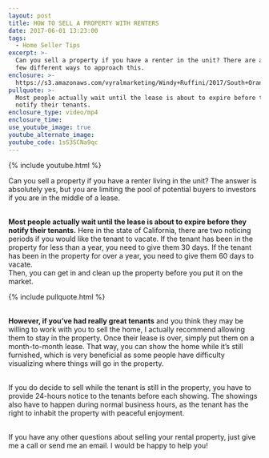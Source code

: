 ```yaml
---
layout: post
title: HOW TO SELL A PROPERTY WITH RENTERS
date: 2017-06-01 13:23:00
tags:
  - Home Seller Tips
excerpt: >-
  Can you sell a property if you have a renter in the unit? There are actually a
  few different ways to approach this.
enclosure: >-
  https://s3.amazonaws.com/vyralmarketing/Windy+Ruffini/2017/South+Orange+County+Real+Estate-+How+to+Sell+a+Property+With+Renters.mp4
pullquote: >-
  Most people actually wait until the lease is about to expire before they
  notify their tenants.
enclosure_type: video/mp4
enclosure_time:
use_youtube_image: true
youtube_alternate_image:
youtube_code: 1sS3SCNa9qc
---
```



{% include youtube.html %}

Can you sell a property if you have a renter living in the unit? The answer is absolutely yes, but you are limiting the pool of potential buyers to investors if you are in the middle of a lease.

<br>**Most people actually wait until the lease is about to expire before they notify their tenants.** Here in the state of California, there are two noticing periods if you would like the tenant to vacate. If the tenant has been in the property for less than a year, you need to give them 30 days. If the tenant has been in the property for over a year, you need to give them 60 days to vacate.<br>Then, you can get in and clean up the property before you put it on the market.

{% include pullquote.html %}

<br>**However, if you’ve had really great tenants** and you think they may be willing to work with you to sell the home, I actually recommend allowing them to stay in the property. Once their lease is over, simply put them on a month-to-month lease. That way, you can show the home while it’s still furnished, which is very beneficial as some people have difficulty visualizing where things will go in the property.

<br>If you do decide to sell while the tenant is still in the property, you have to provide 24-hours notice to the tenants before each showing. The showings also have to happen during normal business hours, as the tenant has the right to inhabit the property with peaceful enjoyment.

<br>If you have any other questions about selling your rental property, just give me a call or send me an email. I would be happy to help you!